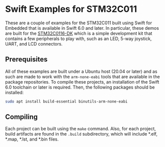 # Swift Examples for STM32C011

These are a couple of examples for the STM32C011 built using Swift for Embedded that is available in Swift 6.0 and later.
In particular, these demos are built for the [STM32C0116-DK](https://www.st.com/en/evaluation-tools/stm32c0116-dk.html) which is a simple development kit that contains a few peripherals to play with, such as an LED, 5-way joystick, UART, and LCD connectors.

## Prerequisites

All of these examples are built under a Ubuntu host (20.04 or later) and as such are made to work with the `arm-none-eabi` tools that are available in the package repositories. To compile these projects, an installation of the Swift 6.0 toolchain or later is required. Then, the following packages should be installed:

```bash
sudo apt install build-essential binutils-arm-none-eabi
```

## Compiling

Each project can be built using the `make` command. Also, for each project, build artifacts are found in the `.build` subdirectory, which will include *.elf, *.map, *.lst, and *.bin files.
